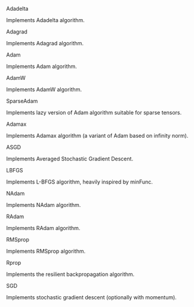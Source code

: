 Adadelta

Implements Adadelta algorithm.

Adagrad

Implements Adagrad algorithm.

Adam

Implements Adam algorithm.

AdamW

Implements AdamW algorithm.

SparseAdam

Implements lazy version of Adam algorithm suitable for sparse tensors.

Adamax

Implements Adamax algorithm (a variant of Adam based on infinity norm).

ASGD

Implements Averaged Stochastic Gradient Descent.

LBFGS

Implements L-BFGS algorithm, heavily inspired by minFunc.

NAdam

Implements NAdam algorithm.

RAdam

Implements RAdam algorithm.

RMSprop

Implements RMSprop algorithm.

Rprop

Implements the resilient backpropagation algorithm.

SGD

Implements stochastic gradient descent (optionally with momentum).
